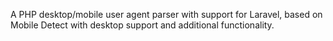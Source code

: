 A PHP desktop/mobile user agent parser with support for Laravel, based on Mobile Detect with desktop support and additional functionality.
